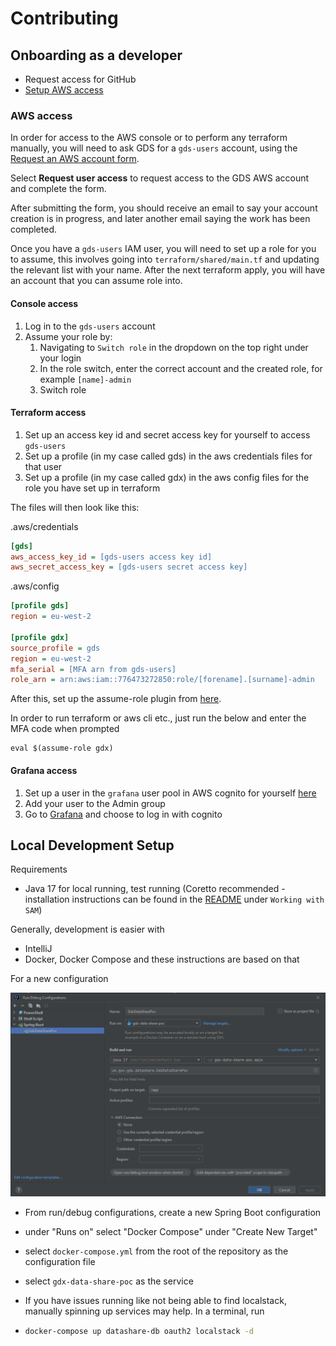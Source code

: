 # Contributing

## Onboarding as a developer

- Request access for GitHub
- [Setup AWS access](#aws-access)

### AWS access

In order for access to the AWS console or to perform any terraform manually, you will need to ask GDS for a `gds-users`
account, using the [Request an AWS account form](https://gds-request-an-aws-account.cloudapps.digital).

Select __Request user access__ to request access to the GDS AWS account and complete the form.

After submitting the form, you should receive an email to say your account creation is in progress, and later another
email saying the work has been completed.

Once you have a `gds-users` IAM user, you will need to set up a role for you to assume, this involves going
into `terraform/shared/main.tf` and updating the relevant list with your name. After the next terraform apply, you will
have an account that you can assume role into.

#### Console access

1. Log in to the `gds-users` account
2. Assume your role by:
    1. Navigating to `Switch role` in the dropdown on the top right under your login
    2. In the role switch, enter the correct account and the created role, for example `[name]-admin`
    3. Switch role

#### Terraform access

1. Set up an access key id and secret access key for yourself to access `gds-users`
2. Set up a profile (in my case called gds) in the aws credentials files for that user
3. Set up a profile (in my case called gdx) in the aws config files for the role you have set up in terraform

The files will then look like this:

.aws/credentials

```ini
[gds]
aws_access_key_id = [gds-users access key id]
aws_secret_access_key = [gds-users secret access key]
```

.aws/config

```ini
[profile gds]
region = eu-west-2

[profile gdx]
source_profile = gds
region = eu-west-2
mfa_serial = [MFA arn from gds-users]
role_arn = arn:aws:iam::776473272850:role/[forename].[surname]-admin
```

After this, set up the assume-role plugin from [here](https://github.com/remind101/assume-role).

In order to run terraform or aws cli etc., just run the below and enter the MFA code when prompted

```shell
eval $(assume-role gdx)
```

#### Grafana access

1. Set up a user in the `grafana` user pool in AWS cognito for yourself [here](https://eu-west-2.console.aws.amazon.com/cognito/v2/idp/user-pools/eu-west-2_bM1uLXz8Z/users?region=eu-west-2)
2. Add your user to the Admin group
3. Go to [Grafana](https://non-prod-grafana.share-life-events.service.gov.uk/) and choose to log in with cognito

## Local Development Setup

Requirements

- Java 17 for local running, test running (Coretto recommended - installation instructions can be found in the [README](README.md) under `Working with SAM`)

Generally, development is easier with

- IntelliJ
- Docker, Docker Compose
  and these instructions are based on that

For a new configuration

![IntelliJ JVM Configuration](./doc/contributing-setup.png)

- From run/debug configurations, create a new Spring Boot configuration
- under "Runs on" select "Docker Compose" under "Create New Target"
- select  `docker-compose.yml` from the root of the repository as the configuration file
- select `gdx-data-share-poc` as the service

- If you have issues running like not being able to find localstack, manually spinning up services may help. In a
  terminal, run
-
  ```sh
  docker-compose up datashare-db oauth2 localstack -d
  ```
